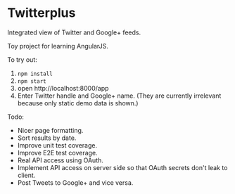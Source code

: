 # Twitterplus

Integrated view of Twitter and Google+ feeds.

Toy project for learning AngularJS.

To try out:

1. `npm install`
2. `npm start`
3. open http://localhost:8000/app
4. Enter Twitter handle and Google+ name. (They are currently irrelevant because only static demo data is shown.)

Todo:

* Nicer page formatting.
* Sort results by date.
* Improve unit test coverage.
* Improve E2E test coverage.
* Real API access using OAuth.
* Implement API access on server side so that OAuth secrets don't leak to client.
* Post Tweets to Google+ and vice versa.
